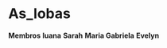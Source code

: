 # As_lobas
<strong>Membros</strong>
<strong>luana</strong>
<strong>Sarah</strong>
<strong>Maria Gabriela</strong>
<strong>Evelyn</strong>
